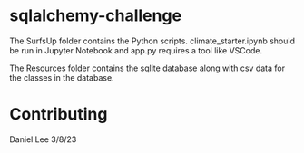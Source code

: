 # sqlalchemy-challenge

The SurfsUp folder contains the Python scripts. climate_starter.ipynb should be run in Jupyter Notebook and app.py requires a tool like VSCode.

The Resources folder contains the sqlite database along with csv data for the classes in the database.

# Contributing
Daniel Lee 3/8/23
